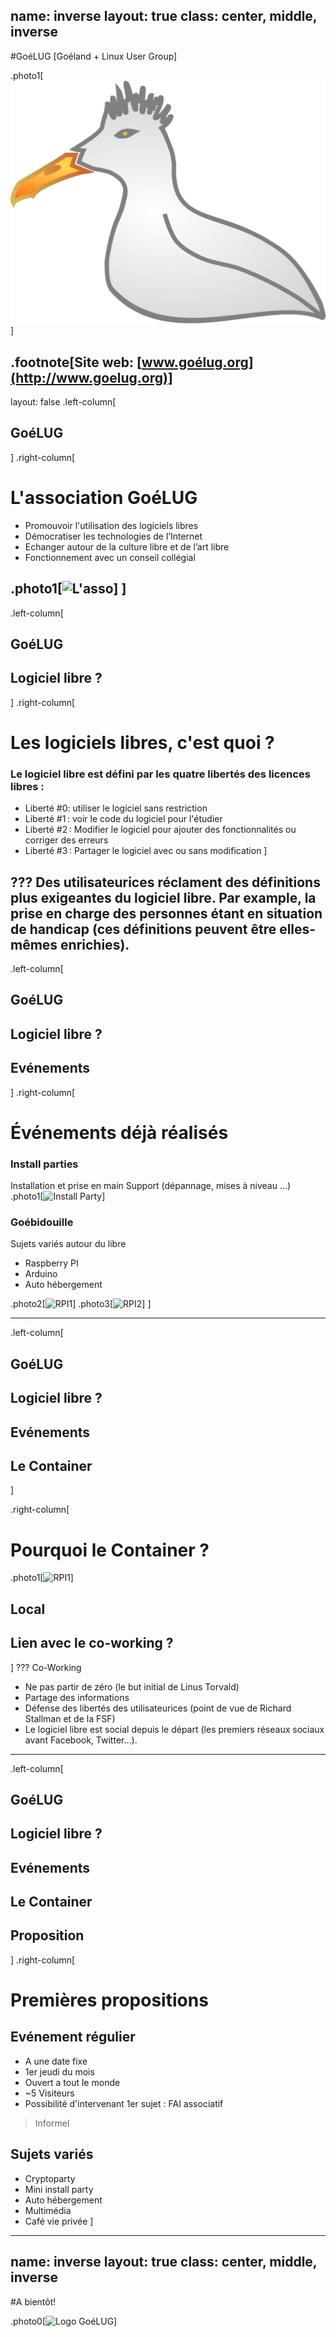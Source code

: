 name: inverse
layout: true
class: center, middle, inverse
---
#GoéLUG
[Goéland + Linux User Group]

.photo1[![Logo GoéLUG](goeland.svg)]

.footnote[Site web: [www.goélug.org](http://www.goelug.org)]
---
layout: false
.left-column[
  ## GoéLUG
]
.right-column[
  # L'association GoéLUG

- Promouvoir l'utilisation des logiciels libres
- Démocratiser les technologies de l’Internet
- Echanger autour de la culture libre et de l’art libre
- Fonctionnement avec un conseil collégial

.photo1[![L'asso](http://www.goelug.org/images/AG1.jpg)]
]
---
.left-column[
  ## GoéLUG
  ## Logiciel libre ?
]
.right-column[
# Les logiciels libres, c'est quoi ?

### Le logiciel libre est défini par les quatre libertés des licences libres :
- Liberté #0: utiliser le logiciel sans restriction
- Liberté #1 : voir le code du logiciel pour l'étudier
- Liberté #2 : Modifier le logiciel pour ajouter des fonctionnalités ou corriger des erreurs
- Liberté #3 : Partager le logiciel avec ou sans modification
]

???
Des utilisateurices réclament des définitions plus exigeantes du logiciel libre.
Par example, la prise en charge des personnes étant en situation de handicap
(ces définitions peuvent être elles-mêmes enrichies).
---
.left-column[
  ## GoéLUG
  ## Logiciel libre ?
  ## Evénements
]
.right-column[
 # Événements déjà réalisés
### Install parties
Installation et prise en main
Support (dépannage, mises à niveau …)
.photo1[![Install Party](http://goelug.org/images/vous.png)]

### Goébidouille
Sujets variés autour du libre
- Raspberry PI
- Arduino
- Auto hébergement

.photo2[![RPI1](https://www.percona.com/blog/wp-content/uploads/2013/02/Raspberry-Pi.jpg)]
.photo3[![RPI2](http://www.timegap.net/~tobi/.tmp/raspberry-pi-logo.png)]
]

---

.left-column[
  ## GoéLUG
  ## Logiciel libre ?
  ## Evénements
  ## Le Container
]

.right-column[
  # Pourquoi le Container ?

.photo1[![RPI1](http://res.cloudinary.com/hrscywv4p/image/upload/c_limit,f_auto,h_1440,q_90,w_720/LOGO_HD_cggvix.jpg)]

## Local

## Lien avec le co-working ?

]
???
Co-Working
- Ne pas partir de zéro (le but initial de Linus Torvald)
- Partage des informations
- Défense des libertés des utilisateurices (point de vue de Richard Stallman et de la FSF)
- Le logiciel libre est social depuis le départ (les premiers réseaux sociaux avant Facebook, Twitter…).
---
.left-column[
  ## GoéLUG
  ## Logiciel libre ?
  ## Evénements
  ## Le Container
  ## Proposition
]
.right-column[
 # Premières propositions

## Evénement régulier
- A une date fixe
 - 1er jeudi du mois
- Ouvert a tout le monde
 - ~5 Visiteurs
 - Possibilité d'intervenant 1er sujet : FAI associatif

> Informel

## Sujets variés
 - Cryptoparty
 - Mini install party
 - Auto hébergement
 - Multimédia
 - Café vie privée
]
---
name: inverse
layout: true
class: center, middle, inverse
---
#A bientôt!

.photo0[![Logo GoéLUG](http://www.timegap.net/~tobi/.tmp/54-insolite-12.jpg)]